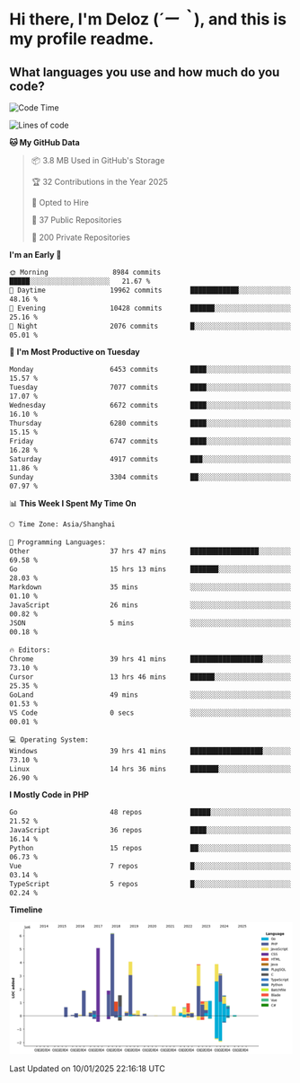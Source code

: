 # **Hi there, I'm Deloz (*´ー｀*), and this is my profile readme.**

## **What languages you use and how much do you code?**

<!--START_SECTION:waka-->
![Code Time](http://img.shields.io/badge/Code%20Time-5%2C478%20hrs%2050%20mins-blue)

![Lines of code](https://img.shields.io/badge/From%20Hello%20World%20I%27ve%20Written-43.7%20million%20lines%20of%20code-blue)

**🐱 My GitHub Data** 

> 📦 3.8 MB Used in GitHub's Storage 
 > 
> 🏆 32 Contributions in the Year 2025
 > 
> 💼 Opted to Hire
 > 
> 📜 37 Public Repositories 
 > 
> 🔑 200 Private Repositories 
 > 
**I'm an Early 🐤** 

```text
🌞 Morning                8984 commits        █████░░░░░░░░░░░░░░░░░░░░   21.67 % 
🌆 Daytime                19962 commits       ████████████░░░░░░░░░░░░░   48.16 % 
🌃 Evening                10428 commits       ██████░░░░░░░░░░░░░░░░░░░   25.16 % 
🌙 Night                  2076 commits        █░░░░░░░░░░░░░░░░░░░░░░░░   05.01 % 
```
📅 **I'm Most Productive on Tuesday** 

```text
Monday                   6453 commits        ████░░░░░░░░░░░░░░░░░░░░░   15.57 % 
Tuesday                  7077 commits        ████░░░░░░░░░░░░░░░░░░░░░   17.07 % 
Wednesday                6672 commits        ████░░░░░░░░░░░░░░░░░░░░░   16.10 % 
Thursday                 6280 commits        ████░░░░░░░░░░░░░░░░░░░░░   15.15 % 
Friday                   6747 commits        ████░░░░░░░░░░░░░░░░░░░░░   16.28 % 
Saturday                 4917 commits        ███░░░░░░░░░░░░░░░░░░░░░░   11.86 % 
Sunday                   3304 commits        ██░░░░░░░░░░░░░░░░░░░░░░░   07.97 % 
```


📊 **This Week I Spent My Time On** 

```text
🕑︎ Time Zone: Asia/Shanghai

💬 Programming Languages: 
Other                    37 hrs 47 mins      █████████████████░░░░░░░░   69.58 % 
Go                       15 hrs 13 mins      ███████░░░░░░░░░░░░░░░░░░   28.03 % 
Markdown                 35 mins             ░░░░░░░░░░░░░░░░░░░░░░░░░   01.10 % 
JavaScript               26 mins             ░░░░░░░░░░░░░░░░░░░░░░░░░   00.82 % 
JSON                     5 mins              ░░░░░░░░░░░░░░░░░░░░░░░░░   00.18 % 

🔥 Editors: 
Chrome                   39 hrs 41 mins      ██████████████████░░░░░░░   73.10 % 
Cursor                   13 hrs 46 mins      ██████░░░░░░░░░░░░░░░░░░░   25.35 % 
GoLand                   49 mins             ░░░░░░░░░░░░░░░░░░░░░░░░░   01.53 % 
VS Code                  0 secs              ░░░░░░░░░░░░░░░░░░░░░░░░░   00.01 % 

💻 Operating System: 
Windows                  39 hrs 41 mins      ██████████████████░░░░░░░   73.10 % 
Linux                    14 hrs 36 mins      ███████░░░░░░░░░░░░░░░░░░   26.90 % 
```

**I Mostly Code in PHP** 

```text
Go                       48 repos            █████░░░░░░░░░░░░░░░░░░░░   21.52 % 
JavaScript               36 repos            ████░░░░░░░░░░░░░░░░░░░░░   16.14 % 
Python                   15 repos            ██░░░░░░░░░░░░░░░░░░░░░░░   06.73 % 
Vue                      7 repos             █░░░░░░░░░░░░░░░░░░░░░░░░   03.14 % 
TypeScript               5 repos             █░░░░░░░░░░░░░░░░░░░░░░░░   02.24 % 
```



**Timeline**

![Lines of Code chart](https://raw.githubusercontent.com/deloz/deloz/main/assets/bar_graph.png)


 Last Updated on 10/01/2025 22:16:18 UTC
<!--END_SECTION:waka-->
